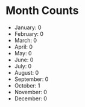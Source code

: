 # Month Counts

-   January: 0
-   February: 0
-   March: 0
-   April: 0
-   May: 0
-   June: 0
-   July: 0
-   August: 0
-   September: 0
-   October: 1
-   November: 0
-   December: 0
